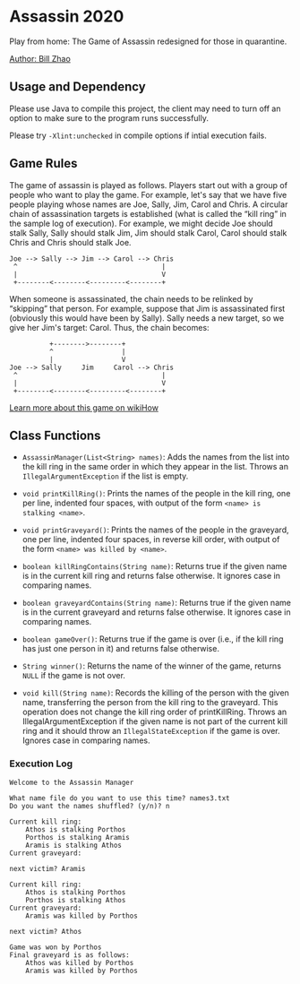 # Assassin 2020

Play from home: The Game of Assassin redesigned for those in quarantine.

[Author: Bill Zhao](https://www.iambillzhao.com/)

## Usage and Dependency

Please use Java to compile this project, the client may need to turn off an 
option to make sure to the program runs successfully.

Please try `-Xlint:unchecked` in compile options if intial execution fails.

## Game Rules

The game of assassin is played as follows. Players start out with a group 
of people who want to play the game. For example, let's say that we have 
five people playing whose names are Joe, Sally, Jim, Carol and Chris. 
A circular chain of assassination targets is established (what is called 
the “kill ring” in the sample log of execution). For example, we might 
decide Joe should stalk Sally, Sally should stalk Jim, Jim should stalk 
Carol, Carol should stalk Chris and Chris should stalk Joe.

```
Joe --> Sally --> Jim --> Carol --> Chris
 ^                                    |
 |                                    V
 +--------<--------<---------<--------+
```
When someone is assassinated, the chain needs to be relinked by “skipping” 
that person. For example, suppose that Jim is assassinated first (obviously 
this would have been by Sally). Sally needs a new target, so we give her 
Jim's target: Carol. Thus, the chain becomes:

```
          +-------->--------+
          ^                 |
          |                 V
Joe --> Sally     Jim     Carol --> Chris
 ^                                    |
 |                                    V
 +--------<--------<---------<--------+
```

[Learn more about this game on wikiHow](https://www.wikihow.com/Play-Assassin)

## Class Functions

- `AssassinManager(List<String> names)`:
 Adds the names from the list into the kill ring in the same order in which 
 they appear in the list. Throws an `IllegalArgumentException` if the list is 
 empty.

- `void printKillRing()`:
 Prints the names of the people in the kill ring, one per line, indented four 
 spaces, with output of the form `<name> is stalking <name>`.

- `void printGraveyard()`:
Prints the names of the people in the graveyard, one per line, indented four 
spaces, in reverse kill order, with output of the form 
`<name> was killed by <name>`.

- `boolean killRingContains(String name)`:
Returns true if the given name is in the current kill ring and returns false 
otherwise. It ignores case in comparing names.

- `boolean graveyardContains(String name)`:
Returns true if the given name is in the current graveyard and returns false 
otherwise. It ignores case in comparing names.

- `boolean gameOver()`:
Returns true if the game is over (i.e., if the kill ring has just one person 
in it) and returns false otherwise.

- `String winner()`:
Returns the name of the winner of the game, returns `NULL` if the game 
is not over.

- `void kill(String name)`:
Records the killing of the person with the given name, transferring the 
person from the kill ring to the graveyard.  This operation does not change 
the kill ring order of printKillRing. Throws an IllegalArgumentException 
if the given name is not part of the current kill ring and it should throw 
an `IllegalStateException` if the game is over. Ignores case in comparing names.

### Execution Log

```
Welcome to the Assassin Manager

What name file do you want to use this time? names3.txt
Do you want the names shuffled? (y/n)? n

Current kill ring:
    Athos is stalking Porthos
    Porthos is stalking Aramis
    Aramis is stalking Athos
Current graveyard:

next victim? Aramis

Current kill ring:
    Athos is stalking Porthos
    Porthos is stalking Athos
Current graveyard:
    Aramis was killed by Porthos

next victim? Athos

Game was won by Porthos
Final graveyard is as follows:
    Athos was killed by Porthos
    Aramis was killed by Porthos
```